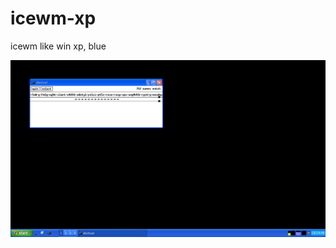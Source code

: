 # icewm-xp
icewm like win xp, blue


![](https://raw.githubusercontent.com/spartrekus/icewm-xp/master/icewm.png)

